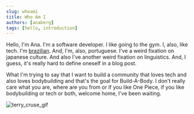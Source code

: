 ```yaml
---
slug: whoami
title: Who Am I
authors: [anaberg]
tags: [hello, introduction]
---
```


Hello, I'm Ana. I'm a software developer. I like going to the gym. I, also, like tech. I'm [brazilian](https://www.reddit.com/media?url=https%3A%2F%2Fi.redd.it%2Fi-made-a-terraria-version-of-brazil-mentioned-v0-umdfi5mgr8ub1.jpg%3Fwidth%3D1170%26format%3Dpjpg%26auto%3Dwebp%26s%3Daa7d48e16897b404446107e5ac24f96df6cc77a2). And, I'm, also, portuguese. I've a weird fixation on japanese culture. And also I've another weird fixation on linguistics. And, I guess, it's really hard to define oneself in a blog post.

What I'm trying to say that I want to build a community that loves tech and also loves bodybuilding and that's the goal for Build-A-Body. I don't really care what you are, where are you from or if you like One Piece, if you like bodybuilding or tech or both, welcome home, I've been waiting.

![terry_cruse_gif](https://media.tenor.com/muVGGHlEfnYAAAAM/indeed-terry-crews.gif)
